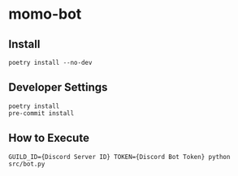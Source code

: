 # momo-bot

## Install

```
poetry install --no-dev
```

## Developer Settings

```
poetry install
pre-commit install
```

## How to Execute
```
GUILD_ID={Discord Server ID} TOKEN={Discord Bot Token} python src/bot.py
```
